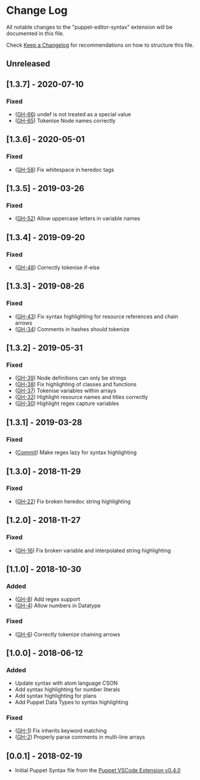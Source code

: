 # Change Log

All notable changes to the "puppet-editor-syntax" extension will be documented in this file.

Check [Keep a Changelog](http://keepachangelog.com/) for recommendations on how to structure this file.

## Unreleased

## [1.3.7] - 2020-07-10

### Fixed

- ([GH-66](https://github.com/puppetlabs/puppet-editor-syntax/issues/66)) undef is not treated as a special value
- ([GH-65](https://github.com/puppetlabs/puppet-editor-syntax/issues/65)) Tokenise Node names correctly

## [1.3.6] - 2020-05-01

### Fixed

- ([GH-58](https://github.com/puppetlabs/puppet-editor-syntax/issues/58)) Fix whitespace in heredoc tags

## [1.3.5] - 2019-03-26

### Fixed

- ([GH-52](https://github.com/puppetlabs/puppet-editor-syntax/issues/52)) Allow uppercase letters in variable names

## [1.3.4] - 2019-09-20

### Fixed
- ([GH-48](https://github.com/puppetlabs/puppet-editor-syntax/issues/48)) Correctly tokenise if-else

## [1.3.3] - 2019-08-26

### Fixed
- ([GH-43](https://github.com/puppetlabs/puppet-editor-syntax/issues/43)) Fix syntax highlighting for resource references and chain arrows
- ([GH-34](https://github.com/puppetlabs/puppet-editor-syntax/issues/34)) Comments in hashes should tokenize

## [1.3.2] - 2019-05-31

### Fixed
- ([GH-39](https://github.com/puppetlabs/puppet-editor-syntax/issues/39)) Node definitions can only be strings
- ([GH-38](https://github.com/puppetlabs/puppet-editor-syntax/issues/38)) Fix highlighting of classes and functions
- ([GH-37](https://github.com/puppetlabs/puppet-editor-syntax/issues/37)) Tokenise variables within arrays
- ([GH-32](https://github.com/puppetlabs/puppet-editor-syntax/issues/32)) Highlight resource names and titles correctly
- ([GH-30](https://github.com/puppetlabs/puppet-editor-syntax/issues/30)) Highlight regex capture variables

## [1.3.1] - 2019-03-28

### Fixed
- ([Commit](https://github.com/puppetlabs/puppet-editor-syntax/commit/ed18062cc9d904492f02d63b6553e1cadc95664e)) Make regex lazy for syntax highlighting

## [1.3.0] - 2018-11-29

### Fixed
- ([GH-22](https://github.com/puppetlabs/puppet-editor-syntax/issues/22)) Fix broken heredoc string highlighting

## [1.2.0] - 2018-11-27

### Fixed
- ([GH-16](https://github.com/puppetlabs/puppet-editor-syntax/issues/16)) Fix broken variable and interpolated string highlighting

## [1.1.0] - 2018-10-30

### Added
- ([GH-8](https://github.com/puppetlabs/puppet-editor-syntax/issues/8)) Add regex support
- ([GH-4](https://github.com/puppetlabs/puppet-editor-syntax/issues/4)) Allow numbers in Datatype

### Fixed
- ([GH-6](https://github.com/puppetlabs/puppet-editor-syntax/issues/6)) Correctly tokenize chaining arrows

## [1.0.0] - 2018-06-12

### Added
- Update syntax with atom language CSON
- Add syntax highlighting for number literals
- Add syntax highlighting for plans
- Add Puppet Data Types to syntax highlighting

### Fixed
- ([GH-1](https://github.com/puppetlabs/puppet-editor-syntax/issues/1)) Fix inherits keyword matching
- ([GH-2](https://github.com/puppetlabs/puppet-editor-syntax/issues/2)) Properly parse comments in multi-line arrays

## [0.0.1] - 2018-02-19

- Initial Puppet Syntax file from the [Puppet VSCode Extension v0.4.0](https://github.com/puppetlabs/puppet-vscode/blob/8da164b2ce9630ad2b8a2137fed8f4ae0f46a1c3/client/syntaxes/puppet.tmLanguage)
